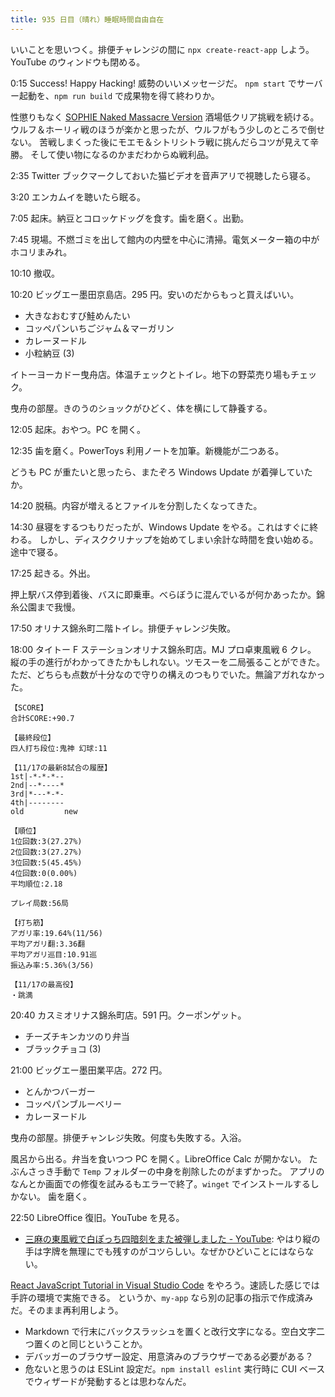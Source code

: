 ```yaml
---
title: 935 日目（晴れ）睡眠時間自由自在
---
```


いいことを思いつく。排便チャレンジの間に `npx create-react-app` しよう。
YouTube のウィンドウも閉める。

0:15 Success! Happy Hacking! 威勢のいいメッセージだ。
`npm start` でサーバー起動を、`npm run build` で成果物を得て終わりか。

性懲りもなく [SOPHIE Naked Massacre Version][dtp22b] 酒場低クリア挑戦を続ける。
ウルフ＆ホーリィ戦のほうが楽かと思ったが、ウルフがもう少しのところで倒せない。
苦戦しまくった後にモエモ＆シトリシトラ戦に挑んだらコツが見えて辛勝。
そして使い物になるのかまだわからぬ戦利品。

2:35 Twitter ブックマークしておいた猫ビデオを音声アリで視聴したら寝る。

3:20 エンカムイを聴いたら眠る。

7:05 起床。納豆とコロッケドッグを食す。歯を磨く。出勤。

7:45 現場。不燃ゴミを出して館内の内壁を中心に清掃。電気メーター箱の中がホコリまみれ。

10:10 撤収。

10:20 ビッグエー墨田京島店。295 円。安いのだからもっと買えばいい。

* 大きなおむすび鮭めんたい
* コッペパンいちごジャム＆マーガリン
* カレーヌードル
* 小粒納豆 (3)

イトーヨーカドー曳舟店。体温チェックとトイレ。地下の野菜売り場もチェック。

曳舟の部屋。きのうのショックがひどく、体を横にして静養する。

12:05 起床。おやつ。PC を開く。

12:35 歯を磨く。PowerToys 利用ノートを加筆。新機能が二つある。

どうも PC が重たいと思ったら、またぞろ Windows Update が着弾していたか。

14:20 脱稿。内容が増えるとファイルを分割したくなってきた。

14:30 昼寝をするつもりだったが、Windows Update をやる。これはすぐに終わる。
しかし、ディスククリナップを始めてしまい余計な時間を食い始める。途中で寝る。

17:25 起きる。外出。

押上駅バス停到着後、バスに即乗車。べらぼうに混んでいるが何かあったか。錦糸公園まで我慢。

17:50 オリナス錦糸町二階トイレ。排便チャレンジ失敗。

18:00 タイトー F ステーションオリナス錦糸町店。MJ プロ卓東風戦 6 クレ。
縦の手の進行がわかってきたかもしれない。ツモスーを二局張ることができた。
ただ、どちらも点数が十分なので守りの構えのつもりでいた。無論アガれなかった。

```text
【SCORE】
合計SCORE:+90.7

【最終段位】
四人打ち段位:鬼神 幻球:11

【11/17の最新8試合の履歴】
1st|-*-*-*--
2nd|--*----*
3rd|*---*-*-
4th|--------
old         new

【順位】
1位回数:3(27.27%)
2位回数:3(27.27%)
3位回数:5(45.45%)
4位回数:0(0.00%)
平均順位:2.18

プレイ局数:56局

【打ち筋】
アガリ率:19.64%(11/56)
平均アガリ翻:3.36翻
平均アガリ巡目:10.91巡
振込み率:5.36%(3/56)

【11/17の最高役】
・跳満
```

20:40 カスミオリナス錦糸町店。591 円。クーポンゲット。

* チーズチキンカツのり弁当
* ブラックチョコ (3)

21:00 ビッグエー墨田業平店。272 円。

* とんかつバーガー
* コッペパンブルーベリー
* カレーヌードル

曳舟の部屋。排便チャンレジ失敗。何度も失敗する。入浴。

風呂から出る。弁当を食いつつ PC を開く。LibreOffice Calc が開かない。
たぶんさっき手動で `Temp` フォルダーの中身を削除したのがまずかった。
アプリのなんとか画面での修復を試みるもエラーで終了。`winget` でインストールするしかない。
歯を磨く。

22:50 LibreOffice 復旧。YouTube を見る。

* [三麻の東風戦で白ぽっち四暗刻をまた被弾しました - YouTube](https://www.youtube.com/watch?v=lKZr8iVvLMU):
  やはり縦の手は字牌を無理にでも残すのがコツらしい。なぜかひどいことにはならない。

[React JavaScript Tutorial in Visual Studio Code](https://code.visualstudio.com/docs/nodejs/reactjs-tutorial)
をやろう。速読した感じでは手許の環境で実施できる。
というか、`my-app` なら別の記事の指示で作成済みだ。そのまま再利用しよう。

* Markdown で行末にバックスラッシュを置くと改行文字になる。空白文字二つ置くのと同じということか。
* デバッガーのブラウザー設定、用意済みのブラウザーである必要がある？
* 危ないと思うのは ESLint 設定だ。`npm install eslint` 実行時に
  CUI ベースでウィザードが発動するとは思わなんだ。

[dtp22b]: https://www.dlsite.com/maniax/work/=/product_id/RJ424807/
